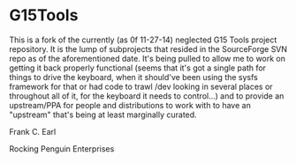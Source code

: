 G15Tools
========

This is a fork of the currently (as 0f 11-27-14) neglected G15 Tools project 
repository.  It is the lump of subprojects that resided in the SourceForge
SVN repo as of the aforementioned date.  It's being pulled to allow me to
work on getting it back properly functional (seems that it's got a single
path for things to drive the keyboard, when it should've been using the 
sysfs framework for that or had code to trawl /dev looking in several places
or throughout all of it, for the keyboard it needs to control...) and to
provide an upstream/PPA for people and distributions to work with to 
have an "upstream" that's being at least marginally curated.

Frank C. Earl

Rocking Penguin Enterprises
